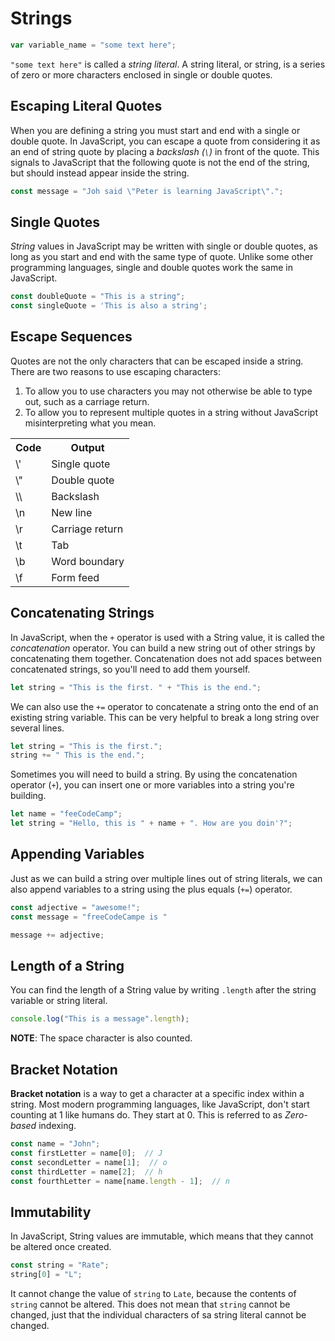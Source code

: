 # Strings

```javascript
var variable_name = "some text here";
```

`"some text here"` is called a *string literal*. A string literal, or string, is a series of zero or more characters enclosed in single or double quotes.

## Escaping Literal Quotes
When you are defining a string you must start and end with a single or double quote. In JavaScript, you can escape a quote from considering it as an end of string quote by placing a *backslash (`\`)* in front of the quote. This signals to JavaScript that the following quote is not the end of the string, but should instead appear inside the string.

```javascript
const message = "Joh said \"Peter is learning JavaScript\".";
```

## Single Quotes
*String* values in JavaScript may be written with single or double quotes, as long as you start and end with the same type of quote. Unlike some other programming languages, single and double quotes work the same in JavaScript.

```javascript
const doubleQuote = "This is a string"; 
const singleQuote = 'This is also a string';
```

## Escape Sequences
Quotes are not the only characters that can be escaped inside a string. There are two reasons to use escaping characters:

1. To allow you to use characters you may not otherwise be able to type out, such as a carriage return.
2. To allow you to represent multiple quotes in a string without JavaScript misinterpreting what you mean.

<table>
   <tr>
      <th>Code</th>
      <th>Output</th>
   </tr>
   <tr>
      <td>\'</td>
      <td>Single quote</td>
   </tr>
   <tr>
      <td>\"</td>
      <td>Double quote</td>
   </tr>
   <tr>
      <td>\\</td>
      <td>Backslash</td>
   </tr>
   <tr>
      <td>\n</td>
      <td>New line</td>
   </tr>
   <tr>
      <td>\r</td>
      <td>Carriage return</td>
   </tr>
   <tr>
      <td>\t</td>
      <td>Tab</td>
   </tr>
   <tr>
      <td>\b</td>
      <td>Word boundary</td>
   </tr>
   <tr>
      <td>\f</td>
      <td>Form feed</td>
   </tr>
<table>

## Concatenating Strings
In JavaScript, when the `+` operator is used with a String value, it is called the *concatenation* operator. You can build a new string out of other strings by concatenating them together. Concatenation does not add spaces between concatenated strings, so you'll need to add them yourself.

```javascript
let string = "This is the first. " + "This is the end.";
```

We can also use the `+=` operator to concatenate a string onto the end of an existing string variable. This can be very helpful to break a long string over several lines.

```javascript
let string = "This is the first.";
string += " This is the end.";
```

Sometimes you will need to build a string. By using the concatenation operator (`+`), you can insert one or more variables into a string you're building.

```javascript
let name = "feeCodeCamp";
let string = "Hello, this is " + name + ". How are you doin'?";
```

## Appending Variables
Just as we can build a string over multiple lines out of string literals, we can also append variables to a string using the plus equals (`+=`) operator.

```javascript
const adjective = "awesome!";
const message = "freeCodeCampe is "

message += adjective;
```

## Length of a String
You can find the length of a String value by writing `.length` after the string variable or string literal.

```javascript
console.log("This is a message".length);
```

**NOTE**: The space character is also counted.

## Bracket Notation
**Bracket notation** is a way to get a character at a specific index within a string.  Most modern programming languages, like JavaScript, don't start counting at 1 like humans do. They start at 0. This is referred to as *Zero-based* indexing.

```javascript
const name = "John";
const firstLetter = name[0];  // J
const secondLetter = name[1];  // o
const thirdLetter = name[2];  // h
const fourthLetter = name[name.length - 1];  // n
```

## Immutability
In JavaScript, String values are immutable, which means that they cannot be altered once created.

```javascript
const string = "Rate";
string[0] = "L";
```

It cannot change the value of `string` to `Late`, because the contents of `string` cannot be altered. This does not mean that `string` cannot be changed, just that the individual characters of sa string literal cannot be changed.